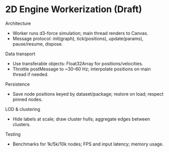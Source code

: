 # 2D Engine Workerization (Draft)

Architecture
- Worker runs d3-force simulation; main thread renders to Canvas.
- Message protocol: init(graph), tick(positions), update(params), pause/resume, dispose.

Data transport
- Use transferable objects: Float32Array for positions/velocities.
- Throttle postMessage to ~30–60 Hz; interpolate positions on main thread if needed.

Persistence
- Save node positions keyed by dataset/package; restore on load; respect pinned nodes.

LOD & clustering
- Hide labels at scale; draw cluster hulls; aggregate edges between clusters.

Testing
- Benchmarks for 1k/5k/10k nodes; FPS and input latency; memory usage.
